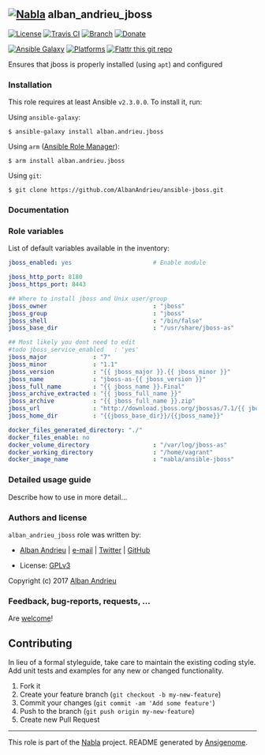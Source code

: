 ## [![Nabla](https://debops.org/images/debops-small.png)](https://github.com/AlbanAndrieu) alban_andrieu_jboss

<!-- This file was generated by Ansigenome. Do not edit this file directly but
     instead have a look at the files in the ./meta/ directory. -->

[![License](http://img.shields.io/:license-apache-blue.svg?style=flat-square)](http://www.apache.org/licenses/LICENSE-2.0.html)
[![Travis CI](https://img.shields.io/travis/AlbanAndrieu/ansible-jboss.svg?style=flat)](https://travis-ci.org/AlbanAndrieu/ansible-jboss)
[![Branch](http://img.shields.io/github/tag/AlbanAndrieu/ansible-jboss.svg?style=flat-square)](https://github.com/AlbanAndrieu/ansible-jboss/tree/master)
[![Donate](https://img.shields.io/gratipay/AlbanAndrieu.svg?style=flat)](https://www.gratipay.com/~AlbanAndrieu)
<!--[![Ansible Galaxy](https://img.shields.io/badge/galaxy-alban.andrieu.jboss-660198.svg?style=flat)](https://galaxy.ansible.com/detail#/role/1775)-->
[![Ansible Galaxy](https://img.shields.io/badge/galaxy-alban.andrieu.jboss-660198.svg?style=flat)](https://galaxy.ansible.com/alban.andrieu/jboss)
[![Platforms](http://img.shields.io/badge/platforms-ubuntu-lightgrey.svg?style=flat)](#)
[![Flattr this git repo](http://api.flattr.com/button/flattr-badge-large.png)](https://flattr.com/submit/auto?user_id=AlbanAndrieu&url=https://github.com/AlbanAndrieu/ansible-jboss&title=ansible-jboss&language=en_GB&tags=github&category=software)

Ensures that jboss is properly installed (using `apt`) and configured


### Installation

This role requires at least Ansible `v2.3.0.0`. To install it, run:

Using `ansible-galaxy`:
```shell
$ ansible-galaxy install alban.andrieu.jboss
```

Using `arm` ([Ansible Role Manager](https://github.com/mirskytech/ansible-role-manager/)):
```shell
$ arm install alban.andrieu.jboss
```

Using `git`:
```shell
$ git clone https://github.com/AlbanAndrieu/ansible-jboss.git
```

### Documentation

<!---
More information about `alban.andrieu.jboss` can be found in the
[official alban.andrieu.jboss documentation](https://docs.debops.org/en/latest/ansible/roles/ansible-jboss/docs/).
-->


### Role variables

List of default variables available in the inventory:

```YAML
jboss_enabled: yes                       # Enable module

jboss_http_port: 8180
jboss_https_port: 8443

## Where to install jboss and Unix user/group
jboss_owner                              : "jboss"
jboss_group                              : "jboss"
jboss_shell                              : "/bin/false"
jboss_base_dir                           : "/usr/share/jboss-as"

## Most likely you dont need to edit
#todo jboss_service_enabled   : 'yes'
jboss_major             : "7"
jboss_minor             : "1.1"
jboss_version           : "{{ jboss_major }}.{{ jboss_minor }}"
jboss_name              : "jboss-as-{{ jboss_version }}"
jboss_full_name         : "{{ jboss_name }}.Final"
jboss_archive_extracted : "{{ jboss_full_name }}"
jboss_archive           : "{{ jboss_full_name }}.zip"
jboss_url               : "http://download.jboss.org/jbossas/7.1/{{ jboss_full_name }}/{{ jboss_archive }}"
jboss_home_dir          : "{{jboss_base_dir}}/{{jboss_name}}"

docker_files_generated_directory: "./"
docker_files_enable: no
docker_volume_directory                  : "/var/log/jboss-as"
docker_working_directory                 : "/home/vagrant"
docker_image_name                        : "nabla/ansible-jboss"
```


### Detailed usage guide

Describe how to use in more detail...


### Authors and license

`alban_andrieu_jboss` role was written by:

- [Alban Andrieu](fr.linkedin.com/in/nabla/) | [e-mail](mailto:alban.andrieu@free.fr) | [Twitter](https://twitter.com/AlbanAndrieu) | [GitHub](https://github.com/AlbanAndrieu)

- License: [GPLv3](https://tldrlegal.com/license/gnu-general-public-license-v3-%28gpl-3%29)

Copyright (c) 2017 [Alban Andrieu](https://alban.andrieu.com/)

### Feedback, bug-reports, requests, ...

Are [welcome](https://github.com/AlbanAndrieu/ansible-jboss/issues)!

## Contributing
In lieu of a formal styleguide, take care to maintain the existing coding style. Add unit tests and examples for any new or changed functionality.

1. Fork it
2. Create your feature branch (`git checkout -b my-new-feature`)
3. Commit your changes (`git commit -am 'Add some feature'`)
4. Push to the branch (`git push origin my-new-feature`)
5. Create new Pull Request

***

This role is part of the [Nabla](https://github.com/AlbanAndrieu) project.
README generated by [Ansigenome](https://github.com/nickjj/ansigenome/).
